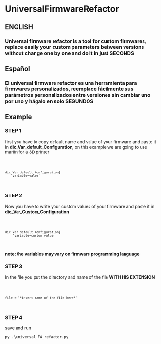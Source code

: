 # UniversalFirmwareRefactor

## ENGLISH

### Universal firmware refactor is a tool for custom firmwares, replace easily your custom parameters between versions without change one by one and do it in just SECONDS

## Español

### El universal firmware refactor es una herramienta para firmwares personalizados, reemplace fácilmente sus parámetros personalizados entre versiones sin cambiar uno por uno y hágalo en solo SEGUNDOS

## Example
### STEP 1

first you have to copy default name and value of your firmware and paste it in <b>dic_Var_default_Configuration</b>, on this example we are going to use marlin for a 3D printer

<code>

    dic_Var_default_Configuration[
       'variable=value'
    
</code>

### STEP 2 

Now you have to write your custom values of your firmware and paste it in <b>dic_Var_Custom_Configuration</b>


<code>

    dic_Var_default_Configuration[
        'variable=custom value'    

</code>

#### note: the variables may vary on firmware programming language

### STEP 3 

In the file you put the directory and name of the file <b>WITH HIS EXTENSION </b>

<code>

    file = '*insert name of the file here*'

</code>

### STEP 4 

save and run 

<code>py .\universal_FW_refactor.py</code>